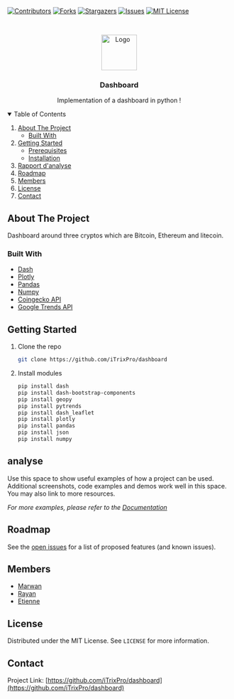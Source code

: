 [![Contributors][contributors-shield]][contributors-url]
[![Forks][forks-shield]][forks-url]
[![Stargazers][stars-shield]][stars-url]
[![Issues][issues-shield]][issues-url]
[![MIT License][license-shield]][license-url]



<!-- PROJECT LOGO -->
<br />
<p align="center">
  <a href="https://github.com/othneildrew/Best-README-Template">
    <img src="http://www.newdesignfile.com/postpic/2012/03/business-intelligence-dashboard-icon_75274.png" alt="Logo" width="80" height="80">
  </a>

  <h3 align="center">Dashboard</h3>

  <p align="center">
    Implementation of a dashboard in python !
    <br />
  </p>
</p>



<!-- TABLE OF CONTENTS -->
<details open="open">
  <summary>Table of Contents</summary>
  <ol>
    <li>
      <a href="#about-the-project">About The Project</a>
      <ul>
        <li><a href="#built-with">Built With</a></li>
      </ul>
    </li>
    <li>
      <a href="#getting-started">Getting Started</a>
      <ul>
        <li><a href="#prerequisites">Prerequisites</a></li>
        <li><a href="#installation">Installation</a></li>
      </ul>
    </li>
    <li><a href="#analyse">Rapport d'analyse</a></li>
    <li><a href="#roadmap">Roadmap</a></li>
    <li><a href="#members">Members</a></li>
    <li><a href="#license">License</a></li>
    <li><a href="#contact">Contact</a></li>
  </ol>
</details>



<!-- ABOUT THE PROJECT -->
## About The Project

Dashboard around three cryptos which are Bitcoin, Ethereum and litecoin.

### Built With

* [Dash](https://dash.plotly.com/introduction)
* [Plotly](https://plotly.com)
* [Pandas](https://pandas.pydata.org/)
* [Numpy](https://numpy.org)
* [Coingecko API](https://www.coingecko.com/fr/api/documentation)
* [Google Trends API](https://trends.google.com/trends/?geo=FR)



<!-- GETTING STARTED -->
## Getting Started

1. Clone the repo
   ```sh
   git clone https://github.com/iTrixPro/dashboard
   ```
3. Install modules
   ```sh
   pip install dash 
   pip install dash-bootstrap-components
   pip install geopy
   pip install pytrends
   pip install dash_leaflet
   pip install plotly
   pip install pandas
   pip install json
   pip install numpy
   ```

<!-- RAPPORT ANALYSE -->
## analyse

Use this space to show useful examples of how a project can be used. Additional screenshots, code examples and demos work well in this space. You may also link to more resources.

_For more examples, please refer to the [Documentation](https://example.com)_



<!-- ROADMAP -->
## Roadmap

See the [open issues](https://github.com/othneildrew/Best-README-Template/issues) for a list of proposed features (and known issues).



<!-- CONTRIBUTING -->
## Members

* [Marwan](https://github.com/iTrixPro)
* [Rayan](https://github.com/RayanSob)
* [Etienne](https://github.com/El-tiene)


<!-- LICENSE -->
## License

Distributed under the MIT License. See `LICENSE` for more information.



<!-- CONTACT -->
## Contact

Project Link: [https://github.com/iTrixPro/dashboard](https://github.com/iTrixPro/dashboard)

<!-- MARKDOWN LINKS & IMAGES -->
<!-- https://www.markdownguide.org/basic-syntax/#reference-style-links -->
[contributors-shield]: https://img.shields.io/github/contributors/iTrixPro/dashboard.svg?style=for-the-badge
[contributors-url]: https://github.com/iTrixPro/dashboard/graphs/contributors
[forks-shield]: https://img.shields.io/github/forks/iTrixPro/dashboard.svg?style=for-the-badge
[forks-url]: https://github.com/iTrixPro/dashboard/network/members
[stars-shield]: https://img.shields.io/github/stars/iTrixPro/dashboard.svg?style=for-the-badge
[stars-url]: https://github.com/iTrixPro/dashboard/stargazers
[issues-shield]: https://img.shields.io/github/issues/iTrixPro/dashboard.svg?style=for-the-badge
[issues-url]: https://github.com/iTrixPro/dashboard/issues
[license-shield]: https://img.shields.io/github/license/iTrixPro/dashboard.svg?style=for-the-badge
[license-url]: https://github.com/iTrixPro/dashboard/blob/master/LICENSE.txt
